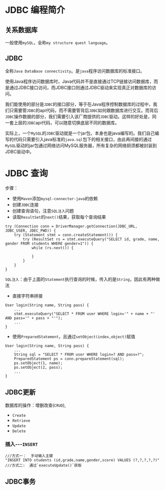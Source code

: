 # JDBC 编程简介

## 关系数据库

一般使用`mySQL`，全称`my structure quest language`。

## JDBC

全称`Java DataBase connectivity`。是`java`程序访问数据库的标准接口。

使用Java程序访问数据库时，Java代码并不是直接通过TCP链接访问数据库，而是通过JDBC接口访问，而JDBC接口则通过JDBC驱动来实现真正对数据库的访问。

我们能使用的部分是`JDBC`的接口部分，等于在Java程序控制数据库的过程中，我们只需要管`JDBC`的api代码，而不需要管背后`JDBC`如何跟数据库进行交互。而背后`JDBC`操作数据的部分，我们需要引入该厂商提供的`JDBC`驱动。这样的好处是，同一套上层的`JDBC`api代码，可以随意切换底层不同的数据库。

实际上，一个`MySQL`的`JDBC`驱动就是一个jar包，本身也是java编写的。我们自己编写的代码只需要引入java标准的`java.sql`包下的相关接口，由此再间接的通过`MySQL`驱动的jar包通过网络访问MySQL服务器，所有复杂的网络铜须都被封装到JDBC驱动中。



# JDBC 查询

步骤：
- 使用`Maven`添加`mysql-connector-java`的依赖
- 创建`JDBC`连接
- 创建查询语句，注意`SQL注入`问题
- 读取`ResultSet`的`next()`结果，获取每个查询结果

```
try (Connection conn = DriverManager.getConnection(JDBC_URL, JDBC_USER, JDEC_PWD)) {
    try (Statement stmt = conn.createStatement()) {
        try (ResultSet rs = stmt.executeQuery("SELECT id, grade, name, gender FROM students WHERE gender=1")) {
            while (rs.next()) {

            }
        }
    }
}
```

`SQL注入`：由于上面的`Statement`执行查询的时候，传入的是`String`，因此有两种做法
- 直接字符串拼接
```
User login(String name, String pass) {
    ...
    stmt.executeQuery("SELECT * FROM user WHERE login='" + name + "' AND pass='" + pass + "'");
    ...
}
```
- 使用`PreparedStatement`，且通过`setObject(index,object)`赋值
```
User login(String name, String pass) {
    ...
    String sql = "SELECT * FROM user WHERE login=? AND pass=?";
    PreparedStatement ps = conn.prepareStatement(sql);
    ps.setObject(1, name);
    ps.setObject(2, pass);
    ...
}
```

## JDBC更新

数据库的操作：增删改查(`CRUD`),
- `Create`
- `Retrieve`
- `Update`
- `Delete`


### 插入---`INSERT`

```
///方式一：  手动输入主键
"INSERT INTO students (id,grade,name,gender,score) VALUES (?,?,?,?,?)"
///方式二:  通过`executeUpdate()`获取
```

## JDBC事务

